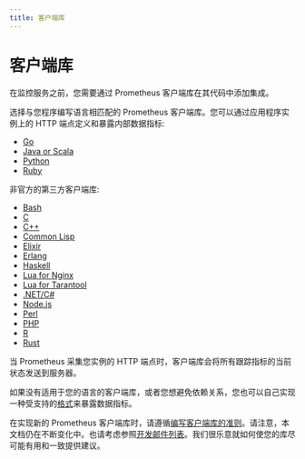 ```yaml
---
title: 客户端库
---
```


# 客户端库

在监控服务之前，您需要通过 Prometheus 客户端库在其代码中添加集成。

选择与您程序编写语言相匹配的 Prometheus 客户端库。您可以通过应用程序实例上的 HTTP 端点定义和暴露内部数据指标:

* [Go](https://github.com/prometheus/client_golang)
* [Java or Scala](https://github.com/prometheus/client_java)
* [Python](https://github.com/prometheus/client_python)
* [Ruby](https://github.com/prometheus/client_ruby)

非官方的第三方客户端库:

* [Bash](https://github.com/aecolley/client_bash)
* [C](https://github.com/digitalocean/prometheus-client-c)
* [C++](https://github.com/jupp0r/prometheus-cpp)
* [Common Lisp](https://github.com/deadtrickster/prometheus.cl)
* [Elixir](https://github.com/deadtrickster/prometheus.ex)
* [Erlang](https://github.com/deadtrickster/prometheus.erl)
* [Haskell](https://github.com/fimad/prometheus-haskell)
* [Lua for Nginx](https://github.com/knyar/nginx-lua-prometheus)
* [Lua for Tarantool](https://github.com/tarantool/prometheus)
* [.NET/C\#](https://github.com/prometheus-net/prometheus-net)
* [Node.js](https://github.com/siimon/prom-client)
* [Perl](https://metacpan.org/pod/Net::Prometheus)
* [PHP](https://github.com/endclothing/prometheus_client_php)
* [R](https://github.com/cfmack/pRometheus)
* [Rust](https://github.com/pingcap/rust-prometheus)

当 Prometheus 采集您实例的 HTTP 端点时，客户端库会将所有跟踪指标的当前状态发送到服务器。

如果没有适用于您的语言的客户端库，或者您想避免依赖关系，您也可以自己实现一种受支持的[格式](https://prometheus.io/docs/instrumenting/exposition_formats/)来暴露数据指标。

在实现新的 Prometheus 客户端库时，请遵循[编写客户端库的准则](https://prometheus.io/docs/instrumenting/writing_clientlibs)。请注意，本文档仍在不断变化中。也请考虑参照[开发邮件列表](https://groups.google.com/forum/#!forum/prometheus-developers)。我们很乐意就如何使您的库尽可能有用和一致提供建议。

